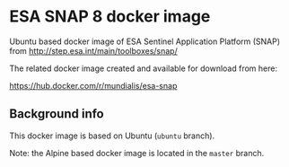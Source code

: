 # ESA SNAP 8 docker image

Ubuntu based docker image of ESA Sentinel Application Platform (SNAP) from http://step.esa.int/main/toolboxes/snap/

The related docker image created and available for download from here:

https://hub.docker.com/r/mundialis/esa-snap

## Background info

This docker image is based on Ubuntu (`ubuntu` branch). 

Note: the Alpine based docker image is located in the `master` branch.
